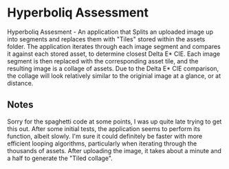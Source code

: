 # Hyperboliq Assessment

Hyperboliq Assesment - An application that Splits an uploaded image up into segments and replaces them with "Tiles" stored within the assets folder. The application iterates through each image segment and compares it against each stored asset, to determine closest Delta E* CIE. Each image segment is then replaced with the corresponding asset tile, and the resulting image is a collage of assets. Due to the Delta E* CIE comparison, the collage will look relatively similar to the originial image at a glance, or at distance. 

## Notes
Sorry for the spaghetti code at some points, I was up quite late trying to get this out. After some initial tests, the application seems to perform its function, albeit slowly. I'm sure it could definitely be faster with more efficient looping algorithms, particularly when iterating through the thousands of assets. After uploading the image, it takes about a minute and a half to generate the "Tiled collage".
